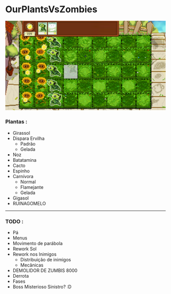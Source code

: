# OurPlantsVsZombies  
![Alt text](https://github.com/Gorilla-Galaxy/OurPlantsVsZombies/blob/main/images/GameRunning1.png "A picture of the game")  
### Plantas :
- Girassol
- Dispara Ervilha
  - Padrão
  - Gelada
- Noz
- Batatamina
- Cacto
- Espinho
- Carnívora
  - Normal
  - Flamejante 
  - Gelada
- Gigasol
- RUINAGOMELO

---

### TODO :  
- Pá  
- Menus  
- Movimento de parábola  
- Rework Sol  
- Rework nos Inimigos
  - Distribuição de inimigos
  - Mecânicas  
- DEMOLIDOR DE ZUMBIS 8000  
- Derrota  
- Fases  
- Boss Misterioso Sinistro? :D
